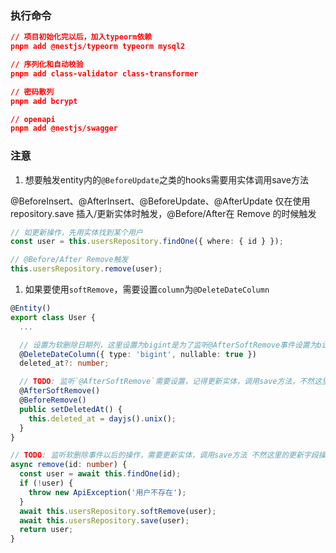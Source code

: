 ### 执行命令

```json
// 项目初始化完以后，加入typeorm依赖
pnpm add @nestjs/typeorm typeorm mysql2

// 序列化和自动校验
pnpm add class-validator class-transformer

// 密码散列
pnpm add bcrypt

// openapi
pnpm add @nestjs/swagger
```

### 注意

1. 想要触发entity内的`@BeforeUpdate`之类的hooks需要用实体调用save方法

@BeforeInsert、@AfterInsert、@BeforeUpdate、@AfterUpdate 仅在使用 repository.save 插入/更新实体时触发，@Before/After在 Remove 的时候触发

```typescript
// 如更新操作，先用实体找到某个用户
const user = this.usersRepository.findOne({ where: { id } });

// @Before/After Remove触发
this.usersRepository.remove(user);
```

1. 如果要使用`softRemove`，需要设置`column`为`@DeleteDateColumn`

```typescript
@Entity()
export class User {
  ...

  // 设置为软删除日期列，这里设置为bigint是为了监听@AfterSoftRemove事件设置为biginit的unix时间戳
  @DeleteDateColumn({ type: 'bigint', nullable: true })
  deleted_at?: number;

  // TODO: 监听`@AfterSoftRemove`需要设置，记得更新实体，调用save方法，不然这里的更新字段操作不会生效！！！
  @AfterSoftRemove()
  @BeforeRemove()
  public setDeletedAt() {
    this.deleted_at = dayjs().unix();
  }
}

// TODO: 监听软删除事件以后的操作，需要更新实体，调用save方法 不然这里的更新字段操作不会生效！！！
async remove(id: number) {
  const user = await this.findOne(id);
  if (!user) {
    throw new ApiException('用户不存在');
  }
  await this.usersRepository.softRemove(user);
  await this.usersRepository.save(user);
  return user;
}
```
